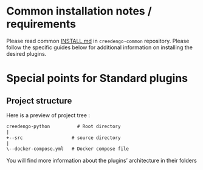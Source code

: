 Common installation notes / requirements
========================================

Please read common [INSTALL.md](https://github.com/green-code-initiative/creedengo-common/blob/main/doc/INSTALL.md)
in `creedengo-common` repository. Please follow the specific guides below for additional information on installing the
desired plugins.

Special points for Standard plugins
=================================

Project structure
-----------------

Here is a preview of project tree :

```txt
creedengo-python          # Root directory
|
+--src                  # source directory
|
\--docker-compose.yml   # Docker compose file
```

You will find more information about the plugins’ architecture in their folders
